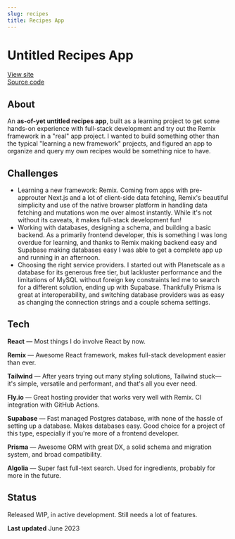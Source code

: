 ```yaml
---
slug: recipes
title: Recipes App
---
```


# Untitled Recipes App

[View site](https://recipes.fumagalli.ar)  
[Source code](https://github.com/teofum/recipes-app)

## About

An **as-of-yet untitled recipes app**, built as a learning project to get some hands-on experience with full-stack development and try out the Remix framework in a "real" app project. I wanted to build something other than the typical "learning a new framework" projects, and figured an app to organize and query my own recipes would be something nice to have.

## Challenges

- Learning a new framework: Remix. Coming from apps with pre-approuter Next.js and a lot of client-side data fetching, Remix's beautiful simplicity and use of the native browser platform in handling data fetching and mutations won me over almost instantly. While it's not without its caveats, it makes full-stack development fun!
- Working with databases, designing a schema, and building a basic backend. As a primarily frontend developer, this is something I was long overdue for learning, and thanks to Remix making backend easy and Supabase making databases easy I was able to get a complete app up and running in an afternoon.
- Choosing the right service providers. I started out with Planetscale as a database for its generous free tier, but lackluster performance and the limitations of MySQL without foreign key constraints led me to search for a different solution, ending up with Supabase. Thankfully Prisma is great at interoperability, and switching database providers was as easy as changing the connection strings and a couple schema settings.

## Tech

**React** — Most things I do involve React by now.

**Remix** — Awesome React framework, makes full-stack development easier than ever.

**Tailwind** — After years trying out many styling solutions, Tailwind stuck—it's simple, versatile and performant, and that's all you ever need.

**Fly.io** — Great hosting provider that works very well with Remix. CI integration with GitHub Actions.

**Supabase** — Fast managed Postgres database, with none of the hassle of setting up a database. Makes databases easy. Good choice for a project of this type, especially if you're more of a frontend developer.

**Prisma** — Awesome ORM with great DX, a solid schema and migration system, and broad compatibility.

**Algolia** — Super fast full-text search. Used for ingredients, probably for more in the future.

## Status

Released WIP, in active development. Still needs a lot of features.

**Last updated** June 2023